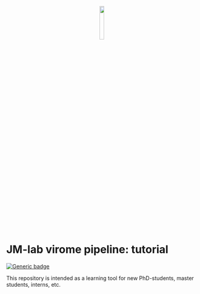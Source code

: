 <p align="center">
  <img src="https://rega.kuleuven.be/cev/viralmetagenomics/pictures/lovm/image_preview" height="15%" width="15%" />
</p>

# JM-lab virome pipeline: tutorial
[![Generic badge](https://img.shields.io/badge/DOI-https%3A%2F%2Fdoi.org%2F10.1038%2Fsrep16532-blue)](https://doi.org/10.1038/srep16532)

This repository is intended as a learning tool for new PhD-students, master students, interns, etc.
